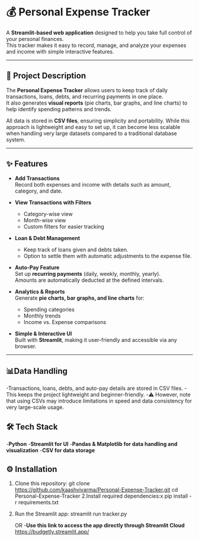 # 💰 Personal Expense Tracker

A **Streamlit-based web application** designed to help you take full control of your personal finances.  
This tracker makes it easy to record, manage, and analyze your expenses and income with simple interactive features.  

---

## 🚀 Project Description
The **Personal Expense Tracker** allows users to keep track of daily transactions, loans, debts, and recurring payments in one place.  
It also generates **visual reports** (pie charts, bar graphs, and line charts) to help identify spending patterns and trends.  

All data is stored in **CSV files**, ensuring simplicity and portability. While this approach is lightweight and easy to set up, it can become less scalable when handling very large datasets compared to a traditional database system.

---

## ✨ Features
- **Add Transactions**  
  Record both expenses and income with details such as amount, category, and date.

- **View Transactions with Filters**  
  - Category-wise view  
  - Month-wise view  
  - Custom filters for easier tracking  

- **Loan & Debt Management**  
  - Keep track of loans given and debts taken.  
  - Option to settle them with automatic adjustments to the expense file.  

- **Auto-Pay Feature**  
  Set up **recurring payments** (daily, weekly, monthly, yearly).  
  Amounts are automatically deducted at the defined intervals.  

- **Analytics & Reports**  
  Generate **pie charts, bar graphs, and line charts** for:  
  - Spending categories  
  - Monthly trends  
  - Income vs. Expense comparisons  

- **Simple & Interactive UI**  
  Built with **Streamlit**, making it user-friendly and accessible via any browser.  

---
## 📊Data Handling
-Transactions, loans, debts, and auto-pay details are stored in CSV files.
-This keeps the project lightweight and beginner-friendly.
-⚠️ However, note that using CSVs may introduce limitations in speed and data consistency for very large-scale usage.

## 🛠️ Tech Stack
-**Python**
-**Streamlit for UI**
-**Pandas & Matplotlib for data handling and visualization**
-**CSV for data storage**

## ⚙️ Installation

1. Clone this repository:
   git clone https://github.com/kaashvivarma/Personal-Expense-Tracker.git
   cd Personal-Expense-Tracker
2.Install required dependencies:x
    pip install -r requirements.txt
3. Run the Streamlit app:
    streamlit run tracker.py

    OR
-**Use this link to access the app directly through Streamlit Cloud**
https://budgetly.streamlit.app/